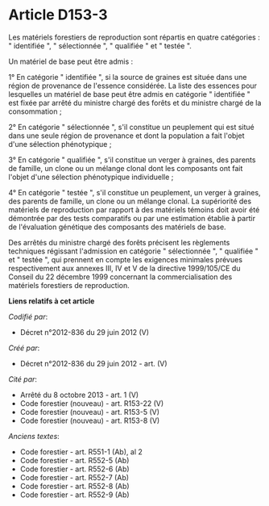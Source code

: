 # Article D153-3

Les matériels forestiers de reproduction sont répartis en quatre catégories : " identifiée ", " sélectionnée ", " qualifiée "
et " testée ".

Un matériel de base peut être admis :

1° En catégorie " identifiée ", si la source de graines est située dans une région de provenance de l'essence considérée. La
liste des essences pour lesquelles un matériel de base peut être admis en catégorie " identifiée " est fixée par arrêté du
ministre chargé des forêts et du ministre chargé de la consommation ;

2° En catégorie " sélectionnée ", s'il constitue un peuplement qui est situé dans une seule région de provenance et dont la
population a fait l'objet d'une sélection phénotypique ;

3° En catégorie " qualifiée ", s'il constitue un verger à graines, des parents de famille, un clone ou un mélange clonal dont
les composants ont fait l'objet d'une sélection phénotypique individuelle ;

4° En catégorie " testée ", s'il constitue un peuplement, un verger à graines, des parents de famille, un clone ou un mélange
clonal. La supériorité des matériels de reproduction par rapport à des matériels témoins doit avoir été démontrée par des
tests comparatifs ou par une estimation établie à partir de l'évaluation génétique des composants des matériels de base.

Des arrêtés du ministre chargé des forêts précisent les règlements techniques régissant l'admission en catégorie "
sélectionnée ", " qualifiée " et " testée ", qui prennent en compte les exigences minimales prévues respectivement aux
annexes III, IV et V de la directive 1999/105/CE du Conseil du 22 décembre 1999 concernant la commercialisation des matériels
forestiers de reproduction.

**Liens relatifs à cet article**

_Codifié par_:

  - Décret n°2012-836 du 29 juin 2012 (V)

_Créé par_:

  - Décret n°2012-836 du 29 juin 2012 - art. (V)

_Cité par_:

  - Arrêté du 8 octobre 2013 - art. 1 (V)
  - Code forestier (nouveau) - art. R153-22 (V)
  - Code forestier (nouveau) - art. R153-5 (V)
  - Code forestier (nouveau) - art. R153-8 (V)

_Anciens textes_:

  - Code forestier - art. R551-1 (Ab), al 2
  - Code forestier - art. R552-5 (Ab)
  - Code forestier - art. R552-6 (Ab)
  - Code forestier - art. R552-7 (Ab)
  - Code forestier - art. R552-8 (Ab)
  - Code forestier - art. R552-9 (Ab)
